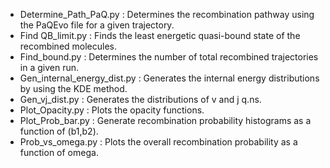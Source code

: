 * Determine_Path_PaQ.py       : Determines the recombination pathway using the PaQEvo file for a given trajectory.
* Find QB_limit.py            : Finds the least energetic quasi-bound state of the recombined molecules.
* Find_bound.py       	      : Determines the number of total recombined trajectories in a given run.
* Gen_internal_energy_dist.py : Generates the internal energy distributions by using the KDE method.
* Gen_vj_dist.py              : Generates the distributions of v and j q.ns.
* Plot_Opacity.py             : Plots the opacity functions.
* Plot_Prob_bar.py            : Generate recombination probability histograms as a function of (b1,b2).
* Prob_vs_omega.py            : Plots the overall recombination probability as a function of omega.
